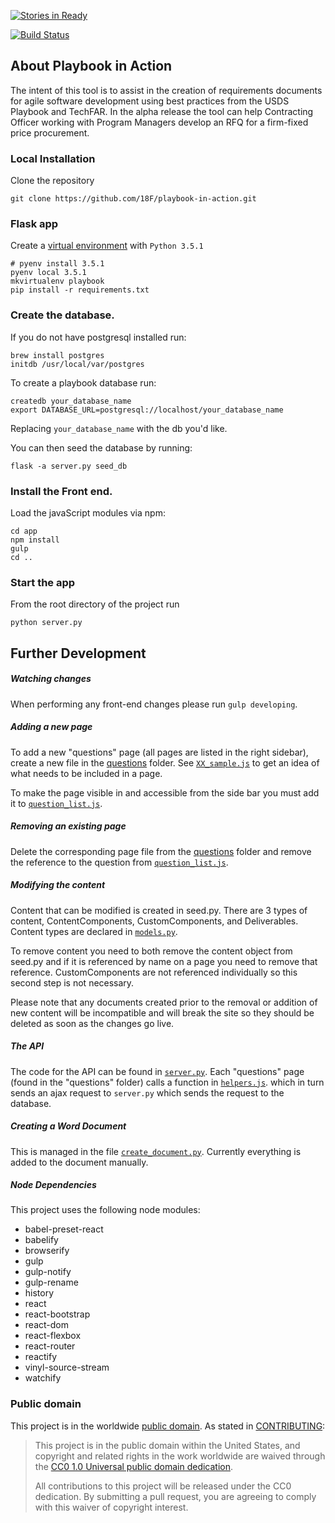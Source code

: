 [![Stories in Ready](https://badge.waffle.io/18F/playbook-in-action.png?label=ready&title=Ready)](https://waffle.io/18F/playbook-in-action)

[![Build Status](https://travis-ci.org/18F/playbook-in-action.svg?branch=master)](https://travis-ci.org/18F/playbook-in-action)

## About Playbook in Action
The intent of this tool is to assist in the creation of requirements documents for agile software development using best practices from the USDS Playbook and TechFAR. In the alpha release the tool can help Contracting Officer working with Program Managers develop an RFQ for a firm-fixed price procurement.


### Local Installation
Clone the repository
```
git clone https://github.com/18F/playbook-in-action.git
```
### Flask app

Create a [virtual environment](https://github.com/yyuu/pyenv-virtualenvwrapper) with `Python 3.5.1`

```
# pyenv install 3.5.1
pyenv local 3.5.1
mkvirtualenv playbook
pip install -r requirements.txt
```

### Create the database.
If you do not have postgresql installed run:
```
brew install postgres
initdb /usr/local/var/postgres
```

To create a playbook database run:
```
createdb your_database_name
export DATABASE_URL=postgresql://localhost/your_database_name
```

Replacing `your_database_name` with the db you'd like.

You can then seed the database by running:
```
flask -a server.py seed_db
```

### Install the Front end.
Load the javaScript modules via npm:

```
cd app
npm install
gulp
cd ..
```

### Start the app
From the root directory of the project run
```
python server.py
```


## Further Development

##### Watching changes
When performing any front-end changes please run `gulp developing`.

##### Adding a new page

To add a new "questions" page (all pages are listed in the right sidebar), create a new file in the [questions](https://github.com/18F/playbook-in-action/tree/master/app/src/questions) folder. See [`XX_sample.js`](https://github.com/18F/playbook-in-action/blob/master/app/src/questions/XX_sample.js) to get an idea of what needs to be included in a page.

To make the page visible in and accessible from the side bar you must add it to [`question_list.js`](https://github.com/18F/playbook-in-action/blob/master/app/src/question_list.js).

##### Removing an existing page

Delete the corresponding page file from the [questions](https://github.com/18F/playbook-in-action/tree/master/app/src/questions) folder and remove the reference to the question from [`question_list.js`](https://github.com/18F/playbook-in-action/blob/master/app/src/question_list.js).

##### Modifying the content

Content that can be modified is created in seed.py. There are 3 types of content, ContentComponents, CustomComponents, and Deliverables. Content types are declared in [`models.py`](https://github.com/18F/playbook-in-action/blob/master/models.py).

To remove content you need to both remove the content object from seed.py and if it is referenced by name on a page you need to remove that reference. CustomComponents are not referenced individually so this second step is not necessary.

Please note that any documents created prior to the removal or addition of new content will be incompatible and will break the site so they should be deleted as soon as the changes go live.

##### The API

The code for the API can be found in [`server.py`](https://github.com/18F/playbook-in-action/blob/master/server.py). Each "questions" page (found in the "questions" folder) calls a function in [`helpers.js`](https://github.com/18F/playbook-in-action/blob/master/app/helpers.js). which in turn sends an ajax request to `server.py` which sends the request to the database.

##### Creating a Word Document

This is managed in the file [`create_document.py`](https://github.com/18F/playbook-in-action/blob/master/create_document.py). Currently everything is added to the document manually.

##### Node Dependencies
This project uses the following node modules:

  - babel-preset-react
  - babelify
  - browserify
  - gulp
  - gulp-notify
  - gulp-rename
  - history
  - react
  - react-bootstrap
  - react-dom
  - react-flexbox
  - react-router
  - reactify
  - vinyl-source-stream
  - watchify


### Public domain

This project is in the worldwide [public domain](LICENSE.md). As stated in [CONTRIBUTING](CONTRIBUTING.md):

> This project is in the public domain within the United States, and copyright and related rights in the work worldwide are waived through the [CC0 1.0 Universal public domain dedication](https://creativecommons.org/publicdomain/zero/1.0/).
>
> All contributions to this project will be released under the CC0 dedication. By submitting a pull request, you are agreeing to comply with this waiver of copyright interest.
